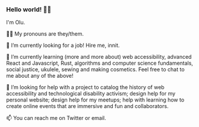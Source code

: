 ### Hello world! 👋🏿

I'm Olu. 

👍🏿 My pronouns are they/them.

🔭 I’m currently looking for a job! Hire me, innit.

🌱 I’m currently learning (more and more about) web accessibility, advanced React and Javascript, Rust, algorithms and computer science fundamentals, social justice, ukulele, sewing and making cosmetics. Feel free to chat to me about any of the above!

🤔 I’m looking for help with a project to catalog the history of web accessibility and technological disability activism; design help for my personal website; design help for my meetups; help with learning how to create online events that are immersive and fun and collaborators.

📫 You can reach me on Twitter or email.
